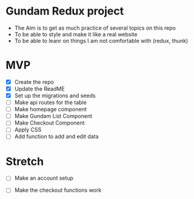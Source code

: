 # Gundam Redux project
- The Aim is to get as much practice of several topics on this repo
- To be able to style and make it like a real website
- To be able to leanr on things I am not comfortable with (redux, thunk)

# MVP
-[x] Create the repo
-[x] Update the ReadME
-[x] Set up the migrations and seeds
-[ ] Make api routes for the table
-[ ] Make homepage component
-[ ] Make Gundam List Component
-[ ] Make Checkout Component
-[ ] Apply CSS
-[ ] Add function to add and edit data

# Stretch
-[ ] Make an account setup
-[ ] Make the checkout functions work

